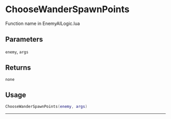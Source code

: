 # ChooseWanderSpawnPoints
Function name in EnemyAILogic.lua
## Parameters
`enemy`, `args`
## Returns
`none`
## Usage
```lua
ChooseWanderSpawnPoints(enemy, args)
```
---
